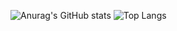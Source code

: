 ![Anurag's GitHub stats](https://github-readme-stats.vercel.app/api?username=dreamguxiang&show_icons=true&theme=radical?count_private=true)
![Top Langs](https://github-readme-stats.vercel.app/api/top-langs/?username=dreamguxiang)
